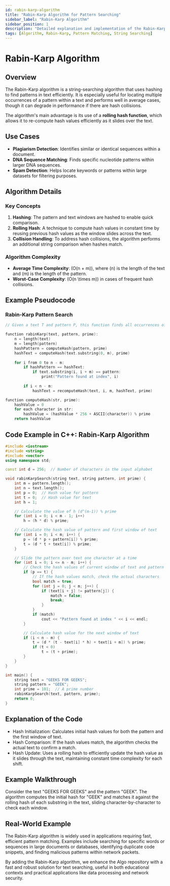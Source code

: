 ```yaml
---
id: rabin-karp-algorithm
title: "Rabin-Karp Algorithm for Pattern Searching"
sidebar_label: "Rabin-Karp Algorithm"
sidebar_position: 1
description: "Detailed explanation and implementation of the Rabin-Karp algorithm for pattern searching in strings."
tags: [Algorithm, Rabin-Karp, Pattern Matching, String Searching]
---
```


# Rabin-Karp Algorithm
## Overview
The Rabin-Karp algorithm is a string-searching algorithm that uses hashing to find patterns in text efficiently. It is especially useful for locating multiple occurrences of a pattern within a text and performs well in average cases, though it can degrade in performance if there are hash collisions.

The algorithm's main advantage is its use of a **rolling hash function**, which allows it to re-compute hash values efficiently as it slides over the text.

## Use Cases
- **Plagiarism Detection**: Identifies similar or identical sequences within a document.
- **DNA Sequence Matching**: Finds specific nucleotide patterns within larger DNA sequences.
- **Spam Detection**: Helps locate keywords or patterns within large datasets for filtering purposes.

## Algorithm Details
### Key Concepts
1. **Hashing**: The pattern and text windows are hashed to enable quick comparison.
2. **Rolling Hash**: A technique to compute hash values in constant time by reusing previous hash values as the window slides across the text.
3. **Collision Handling**: To address hash collisions, the algorithm performs an additional string comparison when hashes match.

### Algorithm Complexity
- **Average Time Complexity**: \(O(n + m)\), where \(n\) is the length of the text and \(m\) is the length of the pattern.
- **Worst-Case Complexity**: \(O(n \times m)\) in cases of frequent hash collisions.

## Example Pseudocode
### Rabin-Karp Pattern Search

```cpp
// Given a text T and pattern P, this function finds all occurrences of P in T.

function rabinKarp(text, pattern, prime):
    n = length(text)
    m = length(pattern)
    hashPattern = computeHash(pattern, prime)
    hashText = computeHash(text.substring(0, m), prime)
    
    for i from 0 to n - m:
        if hashPattern == hashText:
            if text.substring(i, i + m) == pattern:
                print("Pattern found at index", i)
        
        if i < n - m:
            hashText = recomputeHash(text, i, m, hashText, prime)

function computeHash(str, prime):
    hashValue = 0
    for each character in str:
        hashValue = (hashValue * 256 + ASCII(character)) % prime
    return hashValue
```

## Code Example in C++: Rabin-Karp Algorithm
```cpp
#include <iostream>
#include <string>
#include <vector>
using namespace std;

const int d = 256;  // Number of characters in the input alphabet

void rabinKarpSearch(string text, string pattern, int prime) {
    int m = pattern.length();
    int n = text.length();
    int p = 0;  // Hash value for pattern
    int t = 0;  // Hash value for text
    int h = 1;

    // Calculate the value of h (d^(m-1)) % prime
    for (int i = 0; i < m - 1; i++)
        h = (h * d) % prime;

    // Calculate the hash value of pattern and first window of text
    for (int i = 0; i < m; i++) {
        p = (d * p + pattern[i]) % prime;
        t = (d * t + text[i]) % prime;
    }

    // Slide the pattern over text one character at a time
    for (int i = 0; i <= n - m; i++) {
        // Check the hash values of current window of text and pattern
        if (p == t) {
            // If the hash values match, check the actual characters
            bool match = true;
            for (int j = 0; j < m; j++) {
                if (text[i + j] != pattern[j]) {
                    match = false;
                    break;
                }
            }
            if (match)
                cout << "Pattern found at index " << i << endl;
        }

        // Calculate hash value for the next window of text
        if (i < n - m) {
            t = (d * (t - text[i] * h) + text[i + m]) % prime;
            if (t < 0)
                t = (t + prime);
        }
    }
}

int main() {
    string text = "GEEKS FOR GEEKS";
    string pattern = "GEEK";
    int prime = 101;  // A prime number
    rabinKarpSearch(text, pattern, prime);
    return 0;
}
```

## Explanation of the Code
- Hash Initialization: Calculates initial hash values for both the pattern and the first window of text.
- Hash Comparison: If the hash values match, the algorithm checks the actual text to confirm a match.
- Hash Update: Uses a rolling hash to efficiently update the hash value as it slides through the text, maintaining constant time complexity for each shift.

## Example Walkthrough
Consider the text "GEEKS FOR GEEKS" and the pattern "GEEK". The algorithm computes the initial hash for "GEEK" and matches it against the rolling hash of each substring in the text, sliding character-by-character to check each window.

## Real-World Example
The Rabin-Karp algorithm is widely used in applications requiring fast, efficient pattern matching. Examples include searching for specific words or sequences in large documents or databases, identifying duplicate code snippets, and finding malicious patterns within network packets.

By adding the Rabin-Karp algorithm, we enhance the Algo repository with a fast and robust solution for text searching, useful in both educational contexts and practical applications like data processing and network security.
